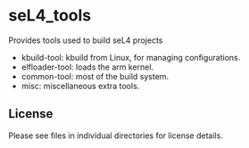 # seL4_tools

Provides tools used to build seL4 projects

* kbuild-tool: kbuild from Linux, for managing configurations. 
* elfloader-tool: loads the arm kernel.
* common-tool: most of the build system.
* misc: miscellaneous extra tools.

License
-------

Please see files in individual directories for license details. 

